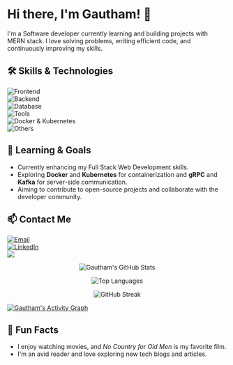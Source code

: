 # Hi there, I'm Gautham! 👋

I'm a Software developer currently learning and building projects with MERN stack. I love solving problems, writing efficient code, and continuously improving my skills.

## 🛠️ Skills & Technologies

<div>
  <img src="https://img.shields.io/badge/Frontend-HTML,CSS,JavaScript,Typescript,React,Next-blue?style=for-the-badge" alt="Frontend" />
</div>
<div>
  <img src="https://img.shields.io/badge/Backend-Node.js,Express.js-green?style=for-the-badge" alt="Backend" />
</div>
<div>
  <img src="https://img.shields.io/badge/Database-MongoDB,SQL-orange?style=for-the-badge" alt="Database" />
</div>
<div >
  <img src="https://img.shields.io/badge/Tools-Git,GitHub-black?style=for-the-badge" alt="Tools" />
</div>
<div>
  <img src="https://img.shields.io/badge/Containerization-Docker,Kubernetes-informational?style=for-the-badge" alt="Docker & Kubernetes" />
</div>
<div>
  <img src="https://img.shields.io/badge/Others-Redux,JWT,RESTful_API-yellow?style=for-the-badge" alt="Others" />
</div>


## 🌱 Learning & Goals

- Currently enhancing my Full Stack Web Development skills.
- Exploring **Docker** and **Kubernetes** for containerization and **gRPC** and **Kafka** for server-side communication.
- Aiming to contribute to open-source projects and collaborate with the developer community.

## 📫 Contact Me

<div>
  <a href="mailto:gthampies@gmail.com">
    <img src="https://img.shields.io/badge/Email-D14836?style=for-the-badge&logo=gmail&logoColor=white" alt="Email" />
  </a>
</div>
<div>
  <a href="https://www.linkedin.com/in/gautham-s-thampi-729206232/">
    <img src="https://img.shields.io/badge/LinkedIn-0077B5?style=for-the-badge&logo=linkedin&logoColor=white" alt="LinkedIn" />
  </a>
</div>
<div>
  <a href="https://leetcode.com/u/devdragon88/"/>
    <img src="https://img.shields.io/badge/-LeetCode-FFA116?style=for-the-badge&logo=LeetCode&logoColor=black" />
  </a>
</div>

<div align="center">

  ![Gautham's GitHub Stats](https://github-readme-stats.vercel.app/api?username=gauthamthampi&show_icons=true&theme=radical)

  ![Top Languages](https://github-readme-stats.vercel.app/api/top-langs/?username=gauthamthampi&layout=compact&theme=radical)

  ![GitHub Streak](https://streak-stats.demolab.com/?user=gauthamthampi&theme=radical)

</div>

[![Gautham's Activity Graph](https://github-readme-activity-graph.cyclic.app/graph?username=gauthamthampi&theme=radical)](https://github.com/ashutosh00710/github-readme-activity-graph)



## 🎉 Fun Facts

- I enjoy watching movies, and *No Country for Old Men* is my favorite film.
- I'm an avid reader and love exploring new tech blogs and articles.

<!---
gauthamthampi/gauthamthampi is a ✨ special ✨ repository because its `README.md` (this file) appears on your GitHub profile.
You can click the Preview link to take a look at your changes.
--->
